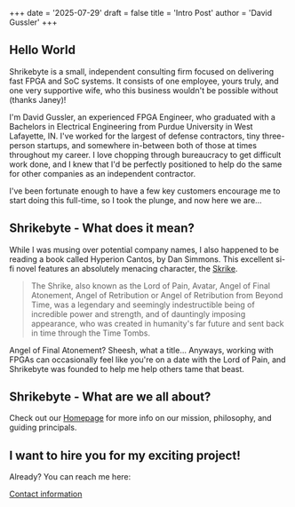 +++
date = '2025-07-29'
draft = false
title = 'Intro Post'
author = 'David Gussler'
+++

## Hello World

Shrikebyte is a small, independent consulting firm focused on delivering fast
FPGA and SoC systems. It consists of one employee, yours truly, and one very
supportive wife, who this business wouldn't be possible without (thanks Janey)!

I'm David Gussler, an experienced FPGA Engineer, who graduated with a Bachelors
in Electrical Engineering from Purdue University in West Lafayette, IN. I've
worked for the largest of
defense contractors, tiny three-person startups, and somewhere in-between
both of those at times throughout my career. I love chopping through
bureaucracy to get difficult work done, and I knew that I'd be perfectly positioned
to help do the same for other companies as an independent contractor.

I've been fortunate enough to have a few key customers encourage me to
start doing this full-time, so I took the plunge, and now here we are...

## Shrikebyte - What does it mean?

While I was musing over potential company names,
I also happened to be reading a book called Hyperion Cantos, by Dan Simmons.
This excellent si-fi novel features an absolutely menacing
character, the [Skrike](https://hyperioncantos.fandom.com/wiki/Shrike).

> The Shrike, also known as the Lord of Pain, Avatar, Angel of Final Atonement,
> Angel of Retribution or Angel of Retribution from Beyond Time, was a legendary
> and seemingly indestructible being of incredible power and strength, and of
> dauntingly imposing appearance, who was created in humanity's far future and
> sent back in time through the Time Tombs.

Angel of Final Atonement? Sheesh, what a title... Anyways, working with FPGAs
can occasionally feel like you're on a date
with the Lord of Pain, and Shrikebyte was founded to help me help others
tame that beast.

## Shrikebyte - What are we all about?

Check out our [Homepage](/) for more info on our mission, philosophy,
and guiding principals.

## I want to hire you for my exciting project!

Already? You can reach me here:

[Contact information](/contact/)
